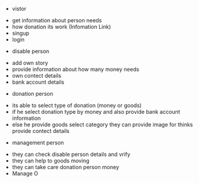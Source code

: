 * vistor
- get information about person needs
- how donation its work (Infomation Link)
- singup
- login

* disable person
- add own story
- provide information about how many money needs
- own contect details
- bank account details

* donation person
- its able to select type of donation (money or goods)
- if he select donation type by money 
    and also provide bank account information 
- else he provide goods select category
    they can provide image for thinks
    provide contect details

* management person 
- they can check disable person details and vrify
- they can help to goods moving
- they can take care donation person money
- Manage O

